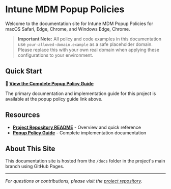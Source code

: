 # Intune MDM Popup Policies

Welcome to the documentation site for Intune MDM Popup Policies for macOS Safari, Edge, Chrome, and Windows Edge, Chrome.

> **Important Note:** All policy and code examples in this documentation use `your-allowed-domain.example` as a safe placeholder domain. Please replace this with your own real domain when applying these configurations to your environment.

## Quick Start

**📖 [View the Complete Popup Policy Guide](/popup-policy-guide)**

The primary documentation and implementation guide for this project is available at the popup policy guide link above.

## Resources

- **[Project Repository README](https://github.com/a-ariff/Intune-MDM-Popup-Policies-macOS-Safari-Edge-Chrome-and-Windows-Edge-Chrome-/blob/main/README.md)** - Overview and quick reference
- **[Popup Policy Guide](/popup-policy-guide)** - Complete implementation documentation

## About This Site

This documentation site is hosted from the `/docs` folder in the project's main branch using GitHub Pages.

---

*For questions or contributions, please visit the [project repository](https://github.com/a-ariff/Intune-MDM-Popup-Policies-macOS-Safari-Edge-Chrome-and-Windows-Edge-Chrome-).*
